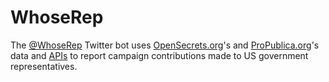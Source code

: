 # WhoseRep
The [@WhoseRep](https://twitter.com/WhoseRep "WhoseRep Twitter page") Twitter bot uses [OpenSecrets.org](https://www.opensecrets.org "Open Secrets home page")'s and [ProPublica.org](https://www.propublica.org/ "ProPublica home page")'s data and [APIs](https://www.opensecrets.org/resources/create/apis.php "Open Secrets APIs page") to report campaign contributions made to US government representatives.